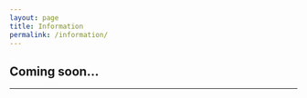 ```yaml
---
layout: page
title: Information
permalink: /information/
---
```


## Coming soon...



----

<!-- 
1) Distinct legal existence
- The Ministry of Science & Technology in the United States was incorporated in 2020. A President and Vice-President was selected at that time.
2) Recognized creed and form of worship
- We have a posted Declaration of Intent and Statement of Beliefs. The congregation of this ministry get regular communication in the form of emails and website postings.
3) Definite and distinct ecclesiastical government
- A single President, then Vice-Presidents, then Leaders, then Members.  All roles are considered associates of MOSTofUS.
4) Formal code of doctrine and discipline
- Our doctrine is clear and concise: To Do That Which is Right. If any of our associates choose to ignore that doctrine, they can be removed from membership in the Ministry.
5) Distinct religious history
- Created by Tim Dime in 2020.  MOSTofUS was formed after it was believed that science can prove or disprove everything with time and technology after technological breakthroughs made it possible to push scientific efforts forward.
6) Membership not associated with any other church or denomination
- While we don't require that any of our associates renounce membership in any other church to which they may belong, most of our ministers are exclusively members of the MOSTofUS.
7) Organization of ordained ministers
- The only ordained minister, at this point in time, is Tim Dime as the President of MOSTofUS.
8) Ordained ministers selected after completing prescribed courses of study
- Prescribed courses of study are to obtain a Bachelor of Science degree or like from an accredited University. 
9) Literature of its own
- This website contains growing literature to support the Ministry's cause.
10) Established places of worship
- Internet, the home of President Timothy Dime
11) Regular congregations
- Our members congregate primarily in person, almost daily.
12) Regular religious services
-  Our service content is updated at least once a month and sometimes more often. Ministry associates are encouraged, on the site to submit resources for future services. We publish them on the website.
13) Sunday schools for the religious instruction of the young
- We believe that parents are the best ones to instruct their young in their beliefs. However, we also feel that providing instructional material may help parents or Sunday School teachers enhance their teaching abilities. We encourage our associates to share their favorite Sunday School lessons to share with the congregation.
14) Schools for the preparation of its members
- Public, private and home schooling systems with Technology and/or Science courses are recommended.  We feel it's essential that our Ministry of Science & Technology of the United States associates are well-educated and well-rounded.
-->
